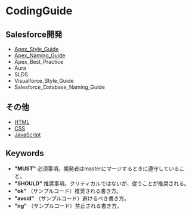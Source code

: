# CodingGuide
## Salesforce開発
- [Apex_Style_Guide](apex_style.md)
- [Apex_Naming_Guide](apex_naming.md)
- Apex_Best_Practice
- Aura<!-- [Aura](aura_template.md) -->
- SLDS
- Visualforce_Style_Guide <!-- [Visualforce_Style_Guide](visualforce_style.md) -->
- Salesforce_Database_Naming_Guide <!-- [Salesforce_db_Naming_Guide](salesforce_database.md) -->

## その他
- [HTML](html_style.md)
- [CSS](css_style.md)
- [JavaScript](js_style.md)

## Keywords
- __"MUST"__ 必須事項。開発者はmasterにマージするときに遵守していること。
- __"SHOULD"__ 推奨事項。クリティカルではないが、従うことが推奨される。
- __"ok"__ （サンプルコード）推奨される書き方。
- __"avoid"__ （サンプルコード）避けるべき書き方。
- __"ng"__ （サンプルコード）禁止される書き方。
